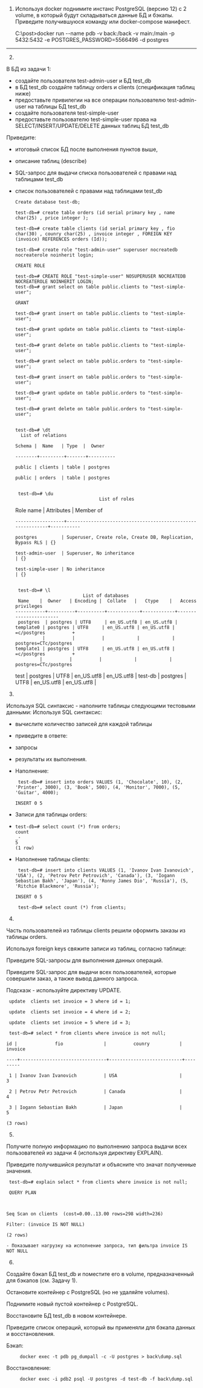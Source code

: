 1.  Используя docker поднимите инстанс PostgreSQL (версию 12) c 2 volume, в который будут складываться данные БД и бэкапы.
Приведите получившуюся команду или docker-compose манифест.

       C:\post>docker run --name pdb -v back:/back -v main:/main -p 5432:5432 -e POSTGRES_PASSWORD=5566496 -d postgres

_____


2. 
В БД из задачи 1:

  - создайте пользователя test-admin-user и БД test_db
  - в БД test_db создайте таблицу orders и clients (спeцификация таблиц ниже)
  - предоставьте привилегии на все операции пользователю test-admin-user на таблицы БД test_db
  - создайте пользователя test-simple-user
  - предоставьте пользователю test-simple-user права на SELECT/INSERT/UPDATE/DELETE данных таблиц БД test_db
  

  Приведите:

  - итоговый список БД после выполнения пунктов выше,
  - описание таблиц (describe)
  - SQL-запрос для выдачи списка пользователей с правами над таблицами test_db
  - список пользователей с правами над таблицами test_db
  
 
        Create database test-db;

        test-db=# create table orders (id serial primary key , name char(25) , price integer );

        test-db=# create table clients (id serial primary key , fio char(30) , counry char(25) , invoice integer , FOREIGN KEY (invoice) REFERENCES orders (Id));
    
        test-db=# create role "test-admin-user" superuser nocreatedb nocreaterole noinherit login;

        CREATE ROLE
    
        test-db=# CREATE ROLE "test-simple-user" NOSUPERUSER NOCREATEDB NOCREATEROLE NOINHERIT LOGIN;
        test-db=# grant select on table public.clients to "test-simple-user";
    
        GRANT

        test-db=# grant insert on table public.clients to "test-simple-user";

        test-db=# grant update on table public.clients to "test-simple-user";

        test-db=# grant delete on table public.clients to "test-simple-user";

        test-db=# grant select on table public.orders to "test-simple-user";

        test-db=# grant insert on table public.orders to "test-simple-user";

        test-db=# grant update on table public.orders to "test-simple-user";

        test-db=# grant delete on table public.orders to "test-simple-user";


        test-db=# \dt
          List of relations
    
        Schema |  Name   | Type  |  Owner
    
        --------+---------+-------+----------

        public | clients | table | postgres

        public | orders  | table | postgres


         test-db=# \du
                                       List of roles
    
    Role name     |                         Attributes                         | Member of

        ------------------+------------------------------------------------------------+-----------

        postgres         | Superuser, Create role, Create DB, Replication, Bypass RLS | {}

        test-admin-user  | Superuser, No inheritance                                  | {}

        test-simple-user | No inheritance                                             | {}


         test-db=# \l
                                 List of databases
         Name    |  Owner   | Encoding |  Collate   |   Ctype    |   Access privileges
        -----------+----------+----------+------------+------------+-----------------------
         postgres  | postgres | UTF8     | en_US.utf8 | en_US.utf8 |
        template0 | postgres | UTF8     | en_US.utf8 | en_US.utf8 | =c/postgres          +
                  |          |          |            |            | postgres=CTc/postgres
        template1 | postgres | UTF8     | en_US.utf8 | en_US.utf8 | =c/postgres          +
                 |          |          |            |            | postgres=CTc/postgres
     test      | postgres | UTF8     | en_US.utf8 | en_US.utf8 |
     test-db   | postgres | UTF8     | en_US.utf8 | en_US.utf8 |




3. 
Используя SQL синтаксис - наполните таблицы следующими тестовыми данными:
Используя SQL синтаксис:

  - вычислите количество записей для каждой таблицы
  - приведите в ответе:
  - запросы
  - результаты их выполнения.
  

  - Наполнение:

         test-db=# insert into orders VALUES (1, 'Chocolate', 10), (2, 'Printer', 3000), (3, 'Book', 500), (4, 'Monitor', 7000), (5, 'Guitar', 4000);

        INSERT 0 5
  - Записи для таблицы orders:
  - 
        test-db=# select count (*) from orders;
        count
        _-
        5
        (1 row)


  - Наполнение таблицы clients:
  
         test-db=# insert into clients VALUES (1, 'Ivanov Ivan Ivanovich', 'USA'), (2, 'Petrov Petr Petrovich', 'Canada'), (3, 'Iogann Sebastian Bakh', 'Japan'), (4, 'Ronny James Dio', 'Russia'), (5, 'Ritchie Blackmore', 'Russia');
    
        INSERT 0 5

         test-db=# select count (*) from clients;

4. 
Часть пользователей из таблицы clients решили оформить заказы из таблицы orders.

Используя foreign keys свяжите записи из таблиц, согласно таблице:

Приведите SQL-запросы для выполнения данных операций.

Приведите SQL-запрос для выдачи всех пользователей, которые совершили заказ, а также вывод данного запроса.

Подсказк - используйте директиву UPDATE.

     update  clients set invoice = 3 where id = 1;

     update  clients set invoice = 4 where id = 2;

     update  clients set invoice = 5 where id = 3;

     test-db=# select * from clients where invoice is not null;

    id |              fio               |          counry           | invoice

    ----+--------------------------------+---------------------------+---------

     1 | Ivanov Ivan Ivanovich          | USA                       |       3

     2 | Petrov Petr Petrovich          | Canada                    |       4

     3 | Iogann Sebastian Bakh          | Japan                     |       5

    (3 rows)

5.
Получите полную информацию по выполнению запроса выдачи всех пользователей из задачи 4 (используя директиву EXPLAIN).

Приведите получившийся результат и объясните что значат полученные значения.

     test-db=# explain select * from clients where invoice is not null;
    
     QUERY PLAN



    Seq Scan on clients  (cost=0.00..13.00 rows=298 width=236)

    Filter: (invoice IS NOT NULL)

    (2 rows)

    - Показывает нагрузку на исполнение запроса, тип фильтра invoice IS NOT NULL

6. 
Создайте бэкап БД test_db и поместите его в volume, предназначенный для бэкапов (см. Задачу 1).

Остановите контейнер с PostgreSQL (но не удаляйте volumes).

Поднимите новый пустой контейнер с PostgreSQL.

Восстановите БД test_db в новом контейнере.

Приведите список операций, который вы применяли для бэкапа данных и восстановления.

 Бэкап:
 
         docker exec -t pdb pg_dumpall -c -U postgres > back\dump.sql

 Восстановление:
 
         docker exec -i pdb2 psql -U postgres -d test-db -f back\dump.sql
   


